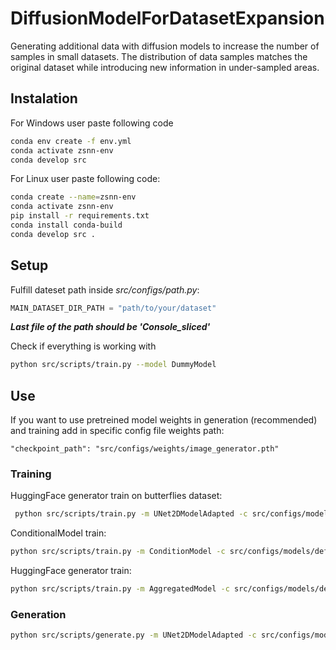 # DiffusionModelForDatasetExpansion
Generating additional data with diffusion models to increase the number of samples in small datasets. The distribution of data samples matches the original dataset while introducing new information in under-sampled areas.

## Instalation
For Windows user paste following code

```bash
conda env create -f env.yml
conda activate zsnn-env
conda develop src 
```

For Linux user paste following code:
```bash
conda create --name=zsnn-env
conda activate zsnn-env
pip install -r requirements.txt
conda install conda-build
conda develop src .
```

## Setup
Fulfill dateset path inside *src/configs/path.py*:
```python
MAIN_DATASET_DIR_PATH = "path/to/your/dataset"
```
***Last file of the path should be 'Console_sliced'***

Check if everything is working with
```bash
python src/scripts/train.py --model DummyModel
```

## Use 
If you want to use pretreined model weights in generation (recommended) and training add in specific config file weights path:
```
"checkpoint_path": "src/configs/weights/image_generator.pth"
```

### Training

HuggingFace generator train on butterflies dataset:
```bash
 python src/scripts/train.py -m UNet2DModelAdapted -c src/configs/models/default_UNet2DModelAdapted.json -d butterflies -po -sc
```

ConditionalModel train:
```bash
python src/scripts/train.py -m ConditionModel -c src/configs/models/default_conditional_model.json 
```

HuggingFace generator train:
```bash
python src/scripts/train.py -m AggregatedModel -c src/configs/models/default_aggregated_model.json
```

### Generation
```bash
python src/scripts/generate.py -m UNet2DModelAdapted -c src/configs/models/image_generator.json
```


